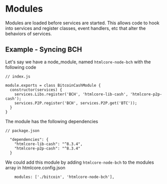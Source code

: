 # Modules
Modules are loaded before services are started. This allows code to hook into services and register classes, event handlers, etc that alter the behaviors of services.

## Example - Syncing BCH
Let's say we have a node_module, named `htmlcore-node-bch` with the following code

```
// index.js

module.exports = class BitcoinCashModule {
  constructor(services) {
    services.Libs.register('BCH', 'htmlcore-lib-cash', 'htmlcore-p2p-cash');
    services.P2P.register('BCH', services.P2P.get('BTC'));
  }
}
```

The module has the following dependencies
```
// package.json

  "dependencies": {
    "htmlcore-lib-cash": "^8.3.4",
    "htmlcore-p2p-cash": "^8.3.4"
  }

```

We could add this module by adding `htmlcore-node-bch` to the modules array in htmlcore.config.json

```
    modules: ['./bitcoin', 'htmlcore-node-bch'],
```
